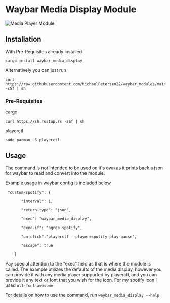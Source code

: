 # Waybar Media Display Module
![Media Player Module](https://user-images.githubusercontent.com/72793125/181866336-9ccfdc0e-7f72-4408-8414-604528eea305.png)

## Installation
With Pre-Requisites already installed

```
cargo install waybar_media_display
```
Alternatively you can just run

```
curl https://raw.githubusercontent.com/MichaelPetersen22/waybar_modules/main/media_install.sh -sSf | sh
```

### Pre-Requisites
cargo

```
curl https://sh.rustup.rs -sSf | sh
```

playerctl

```
sudo pacman -S playerctl
```

## Usage
The command is not intended to be used on it's own as it prints back a json for waybar to read and convert into the module.

Example usage in waybar config is included below
```
 "custom/spotify": {
 
       "interval": 1,
       
       "return-type": "json",
       
       "exec": "waybar_media_display",
       
       "exec-if": "pgrep spotify",
       
       "on-click":"playerctl --player=spotify play-pause",
 
       "escape": true
       
    }
```
Pay special attention to the "exec" field as that is where the module is called.
The example utilizes the defaults of the media display, however you can provide it with any media player supported by playerctl, and you can provide it any text or font that you wish for the icon. 
For my spotify icon I used ```otf-font-awesome```

For details on how to use the command, run ```waybar_media_display --help```
